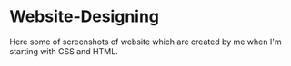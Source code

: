 # Website-Designing
Here some of screenshots of website which are created by me when I'm starting with CSS and HTML.
